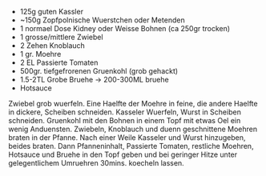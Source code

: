 * 125g guten Kassler
* ~150g Zopfpolnische Wuerstchen oder Metenden
* 1 normael Dose Kidney oder Weisse Bohnen (ca 250gr trocken)
* 1 grosse/mittlere Zwiebel
* 2 Zehen Knoblauch
* 1 gr. Moehre
* 2 EL Passierte Tomaten
* 500gr. tiefgefrorenen Gruenkohl (grob gehackt)
* 1.5-2TL Grobe Bruehe -> 200-300ML bruehe
* Hotsauce

Zwiebel grob wuerfeln. Eine Haelfte der Moehre in feine, die andere Haelfte in dickere, Scheiben schneiden.
Kasseler Wuerfeln, Wurst in Scheiben schneiden. Gruenkohl mit den Bohnen in einem Topf mit etwas Oel ein wenig Anduensten. Zwiebeln, Knoblauch und duenn geschnittene Moehren braten in der Pfanne. Nach einer Weile Kasseler und Wurst hinzugeben, beides braten. Dann Pfanneninhalt, Passierte Tomaten, restliche Moehren, Hotsauce und Bruehe in den Topf geben und bei geringer Hitze unter gelegentlichem Umruehren 30mins. koecheln lassen.